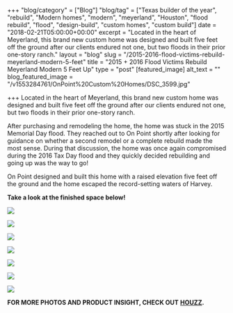 +++
"blog/category" = ["Blog"]
"blog/tag" = ["Texas builder of the year", "rebuild", "Modern homes", "modern", "meyerland", "Houston", "flood rebuild", "flood", "design-build", "custom homes", "custom build"]
date = "2018-02-21T05:00:00+00:00"
excerpt = "Located in the heart of Meyerland, this brand new custom home was designed and built five feet off the ground after our clients endured not one, but two floods in their prior one-story ranch."
layout = "blog"
slug = "/2015-2016-flood-victims-rebuild-meyerland-modern-5-feet"
title = "2015 + 2016 Flood Victims Rebuild Meyerland Modern 5 Feet Up"
type = "post"
[featured_image]
alt_text = ""
blog_featured_image = "/v1553284761/OnPoint%20Custom%20Homes/DSC_3599.jpg"

+++
Located in the heart of Meyerland, this brand new custom home was designed and built five feet off the ground after our clients endured not one, but two floods in their prior one-story ranch.

After purchasing and remodeling the home, the home was stuck in the 2015 Memorial Day flood. They reached out to On Point shortly after looking for guidance on whether a second remodel or a complete rebuild made the most sense. During that discussion, the home was once again compromised during the 2016 Tax Day flood and they quickly decided rebuilding and going up was the way to go!

On Point designed and built this home with a raised elevation five feet off the ground and the home escaped the record-setting waters of Harvey.

**Take a look at the finished space below!**

![](https://res.cloudinary.com/onpointcustomhomes/image/upload/v1553284761/OnPoint%20Custom%20Homes/DSC_3599.jpg)

![](https://res.cloudinary.com/onpointcustomhomes/image/upload/v1553284762/OnPoint%20Custom%20Homes/DSC_3643-1.jpg)

![](https://res.cloudinary.com/onpointcustomhomes/image/upload/v1553284762/OnPoint%20Custom%20Homes/DSC_3662.jpg)

![](https://res.cloudinary.com/onpointcustomhomes/image/upload/v1553284761/OnPoint%20Custom%20Homes/DSC_3584.jpg)

![](https://res.cloudinary.com/onpointcustomhomes/image/upload/v1553355423/OnPoint%20Custom%20Homes/DSC_3566.jpg)

![](https://res.cloudinary.com/onpointcustomhomes/image/upload/v1553284760/OnPoint%20Custom%20Homes/DSC_3544.jpg)

![](https://res.cloudinary.com/onpointcustomhomes/image/upload/v1553355486/OnPoint%20Custom%20Homes/DSC_3524-1.jpg)

**FOR MORE PHOTOS AND PRODUCT INSIGHT, CHECK OUT** [**HOUZZ**](http://www.topbuildersolutions.net/clickthrough.aspx?rurl=https://www.houzz.com/projects/2910362/elevated-meyerland-modern&cid=1099367&ecid=23113)**.**
